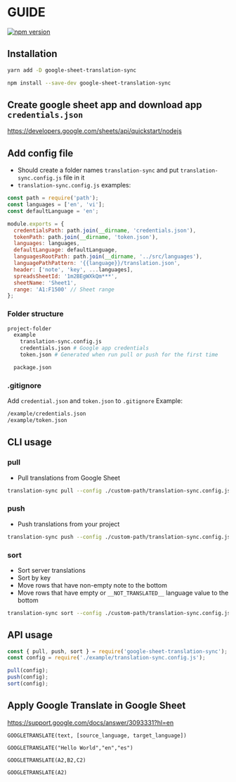 # GUIDE

[![npm version](https://badge.fury.io/js/google-sheet-translation-sync.svg)](https://badge.fury.io/js/google-sheet-translation-sync)

## Installation

```bash
yarn add -D google-sheet-translation-sync

npm install --save-dev google-sheet-translation-sync
```

## Create google sheet app and download app `credentials.json`

https://developers.google.com/sheets/api/quickstart/nodejs

## Add config file

- Should create a folder names `translation-sync` and put `translation-sync.config.js` file in it
- `translation-sync.config.js` examples:

```js
const path = require('path');
const languages = ['en', 'vi'];
const defaultLanguage = 'en';

module.exports = {
  credentialsPath: path.join(__dirname, 'credentials.json'),
  tokenPath: path.join(__dirname, 'token.json'),
  languages: languages,
  defaultLanguage: defaultLanguage,
  languagesRootPath: path.join(__dirname, '../src/languages'),
  languagePathPattern: '{{language}}/translation.json',
  header: ['note', 'key', ...languages],
  spreadsSheetId: '1m2BEgWXkQm***',
  sheetName: 'Sheet1',
  range: 'A1:F1500' // Sheet range
};
```

### Folder structure

```bash
project-folder
  example
    translation-sync.config.js
    credentials.json # Google app credentials
    token.json # Generated when run pull or push for the first time

  package.json
```

### .gitignore

Add `credential.json` and `token.json` to `.gitignore`
Example:

```bash
/example/credentials.json
/example/token.json
```

## CLI usage

### pull

- Pull translations from Google Sheet

```bash
translation-sync pull --config ./custom-path/translation-sync.config.js
```

### push

- Push translations from your project

```bash
translation-sync push --config ./custom-path/translation-sync.config.js
```

### sort

- Sort server translations
- Sort by key
- Move rows that have non-empty note to the bottom
- Move rows that have empty or `__NOT_TRANSLATED__` language value to the bottom

```bash
translation-sync sort --config ./custom-path/translation-sync.config.js
```

## API usage

```js
const { pull, push, sort } = require('google-sheet-translation-sync');
const config = require('./example/translation-sync.config.js');

pull(config);
push(config);
sort(config);
```

## Apply Google Translate in Google Sheet

https://support.google.com/docs/answer/3093331?hl=en

```
GOOGLETRANSLATE(text, [source_language, target_language])

GOOGLETRANSLATE("Hello World","en","es")

GOOGLETRANSLATE(A2,B2,C2)

GOOGLETRANSLATE(A2)
```
